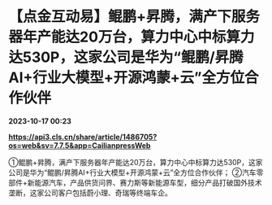 # 【点金互动易】鲲鹏+昇腾，满产下服务器年产能达20万台，算力中心中标算力达530P，这家公司是华为“鲲鹏/昇腾AI+行业大模型+开源鸿蒙+云”全方位合作伙伴

**2023-10-17 00:23**

**https://api3.cls.cn/share/article/1486705?os=web&sv=7.7.5&app=CailianpressWeb**

①鲲鹏+昇腾，满产下服务器年产能达20万台，算力中心中标算力达530P，这家公司是华为“鲲鹏/昇腾AI+行业大模型+开源鸿蒙+云”全方位合作伙伴； ②汽车零部件+新能源汽车，产品供货问界、赛力斯等新能源车型，细分产品打破国外技术垄断，这家公司客户包括蔚小理、奇瑞等终端车企。
